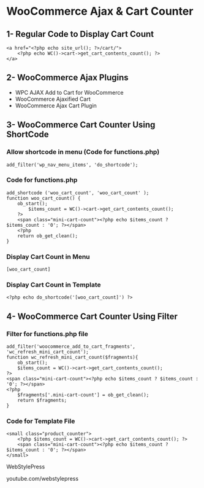 # WooCommerce Ajax & Cart Counter

## 1- Regular Code to Display Cart Count

```
<a href="<?php echo site_url(); ?>/cart/">
	<?php echo WC()->cart->get_cart_contents_count(); ?>
</a>
```

## 2- WooCommerce Ajax Plugins

- WPC AJAX Add to Cart for WooCommerce
- WooCommerce Ajaxified Cart
- WooCommerce Ajax Cart Plugin

## 3- WooCommerce Cart Counter Using ShortCode

### Allow shortcode in menu (Code for functions.php)

`add_filter('wp_nav_menu_items', 'do_shortcode');`

### Code for functions.php

```
add_shortcode ('woo_cart_count', 'woo_cart_count' );
function woo_cart_count() {
	ob_start();
		$items_count = WC()->cart->get_cart_contents_count();
    ?>
    <span class="mini-cart-count"><?php echo $items_count ? $items_count : '0'; ?></span>
    <?php
    return ob_get_clean();
}
```

### Display Cart Count in Menu

`[woo_cart_count]`

### Display Cart Count in Template

`<?php echo do_shortcode('[woo_cart_count]') ?>`

## 4- WooCommerce Cart Counter Using Filter

### Filter for functions.php file

```
add_filter('woocommerce_add_to_cart_fragments', 'wc_refresh_mini_cart_count');
function wc_refresh_mini_cart_count($fragments){
	ob_start();
	$items_count = WC()->cart->get_cart_contents_count();
?>
<span class="mini-cart-count"><?php echo $items_count ? $items_count : '0'; ?></span>
<?php
    $fragments['.mini-cart-count'] = ob_get_clean();
	return $fragments;
}
```

### Code for Template File

```
<small class="product_counter">
	<?php $items_count = WC()->cart->get_cart_contents_count(); ?>
	<span class="mini-cart-count"><?php echo $items_count ? $items_count : '0'; ?></span>
</small>
```

WebStylePress

youtube.com/webstylepress
